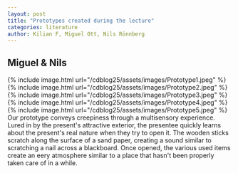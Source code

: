 ```yaml
---
layout: post
title: "Prototypes created during the lecture"
categories: literature
author: Kilian F, Miguel Ott, Nils Rönnberg
---
```


## Miguel & Nils
{% include image.html url="/cdblog25/assets/images/Prototype1.jpeg" %}
{% include image.html url="/cdblog25/assets/images/Prototype2.jpeg" %}
{% include image.html url="/cdblog25/assets/images/Prototype3.jpeg" %}
{% include image.html url="/cdblog25/assets/images/Prototype4.jpeg" %}
{% include image.html url="/cdblog25/assets/images/Prototype5.jpeg" %}
Our prototype conveys creepiness through a multisensory experience. Lured in by the present's attractive exterior, the presentee quickly learns about the present's real nature when they try to open it. The wooden sticks scratch along the surface of a sand paper, creating a sound similar to scratching a nail across a blackboard. Once opened, the various used items create an eery atmosphere similar to a place that hasn't been properly taken care of in a while.